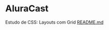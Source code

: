 # AluraCast
Estudo de CSS: Layouts com Grid
[README.md](https://github.com/Flaviopbianchi/AluraCast/files/10901807/README.md)
